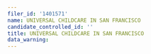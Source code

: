 ```yaml
---
filer_id: '1401571'
name: UNIVERSAL CHILDCARE IN SAN FRANCISCO
candidate_controlled_id: ''
title: UNIVERSAL CHILDCARE IN SAN FRANCISCO
data_warning: 
---
```

